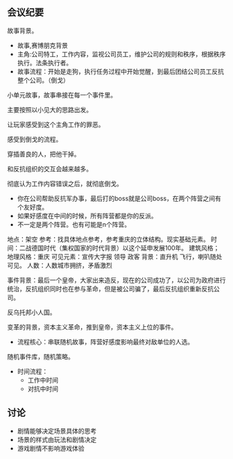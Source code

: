 ## 会议纪要

故事背景。

- 故事,赛博朋克背景
- 主角:公司特工，工作内容，监视公司员工，维护公司的规则和秩序，根据秩序执行。法条执行者。
- 故事流程：开始是走狗，执行任务过程中开始觉醒，到最后团结公司员工反抗整个公司。（倒戈）

小单元故事，故事串接在每一个事件里。

主要按照以小见大的思路出发。

让玩家感受到这个主角工作的罪恶。

感受到倒戈的流程。

穿插善良的人，把他干掉。

和反抗组织的交互会越来越多。

彻底认为工作内容错误之后，就彻底倒戈。


- 你在公司帮助反抗军办事，最后打的boss就是公司boss，在两个阵营之间有个友好度。
- 如果好感度在中间的时候，所有阵营都是你的反派。
- 不一定是两个阵营。也有可能是n个阵营。


地点：架空
参考：找具体地点参考，参考重庆的立体结构。现实基础元素。
时间：二战德国时代（集权国家的时代背景）以这个延申发展100年。
建筑风格；
地理风格：重庆
可见元素：宣传大字报 领导 政客
背景：直升机 飞行，喇叭随处可见。
人数：人数城市拥挤，矛盾激烈 

事件背景：最后一个皇帝，大家出来造反，现在的公司成功了，以公司为政府进行统治，反抗组织同时也在参与革命，但是被公司骗了，最后反抗组织重新反抗公司。

反乌托邦小人国。

变革的背景，资本主义革命，推到皇帝，资本主义上位的事件。

- 流程核心：串联随机故事，阵营好感度影响最终对敌单位的人选。

随机事件库，随机策略。

- 时间流程：
    - 工作中时间
    - 对抗中时间

## 讨论

- 剧情能够决定场景具体的思考
- 场景的样式由玩法和剧情决定
- 游戏剧情不影响游戏体验


